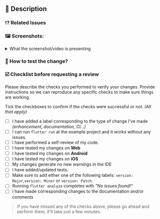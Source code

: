 ## 📖 Description

<!--- Please include a summary of the change and which issue is fixed. Please also include relevant motivation and context. List any dependencies that are required for this change. -->

### ⁉️ Related Issues
<!--- If suggesting a new feature or change, please discuss it in an issue first -->
<!--- For more explanation: https://docs.github.com/en/issues/tracking-your-work-with-issues/linking-a-pull-request-to-an-issue#linking-a-pull-request-to-an-issue-using-a-keyword -->
<!--- Please link the issue here: (use keyword `closes: #12345`) -->

<!--- If it's a visual change, please provide a screenshot/video of the changes -->
### 🖼️ Screenshots:
<!--- Use the spoiler system for your screenshots/videos -->

<details>
    <summary>What the screenshot/video is presenting</summary> 
    Drag & drop your screenshot/video here or provide link 
</details>

### 🧪 How to test the change?
<!--- Please describe how you tested your changes. -->
<!--- Include details of your unit test, and the manual tests you did -->
<!--- see how your change affects other areas of the code, etc. -->

### ☑️ Checklist before requesting a review

Please describe the checks you performed to verify your changes. Provide instructions so we can reproduce any specific checks to make sure things are working.

Tick the checkboxes to confirm if the checks were successful or not. *(All that apply)*

- [ ] I have added a label corresponding to the type of change I've made *(enhancement, documentation, CI...)*
- [ ] I can run `flutter run` at the example project and it works without any issues.
- [ ] I have performed a self-review of my code.
- [ ] I have tested my changes on **Web**
- [ ] I have tested my changes on **Android**
- [ ] I have tested my changes on **iOS**
- [ ] My changes generate no new warnings in the IDE
- [ ] I have added/updated tests.
- [ ] Make sure to add either one of the following labels: `version: Major`,`version: Minor` or `version: Patch`.
- [ ] Running `flutter analyze` completes with _"No issues found!"_ 
- [ ] I have made corresponding changes to the documentation and/or comments

> If you have missed any of the checks above, please go ahead and perform them, it'll take just a few minutes.
